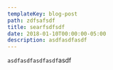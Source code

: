 ```yaml
---
templateKey: blog-post
path: zdfsafsdf
title: searfsdfsdf
date: 2018-01-10T00:00:00-05:00
description: asdfasdfasdf
---
```

`asdfasdfasdfasdf`asdf

